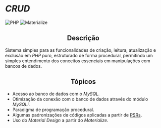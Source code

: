 # *CRUD*

![PHP](https://img.shields.io/badge/PHP-%5E7.4.9-blue.svg) ![Materialize](https://img.shields.io/badge/Materialize-%5E1.0-ff69b4.svg)

<h2 align="center"><strong>Descrição</strong></h2>

Sistema simples para as funcionalidades de criação, leitura, atualização e exclusão em *PHP* puro, estruturado de forma procedural, permitindo um simples entendimento dos conceitos essenciais em manipulações com bancos de dados.

<h2 align="center"><strong>Tópicos</strong></h2>

- Acesso ao banco de dados com o *MySQL*.
- Otimização da conexão com o banco de dados através do módulo *MySQLi*.
- Paradigma de programação procedural.
- Algumas padronizações de códigos aplicadas a partir de [PSRs](https://www.php-fig.org/psr/).
- Uso do *Material Design* a partir do *Materialize*.